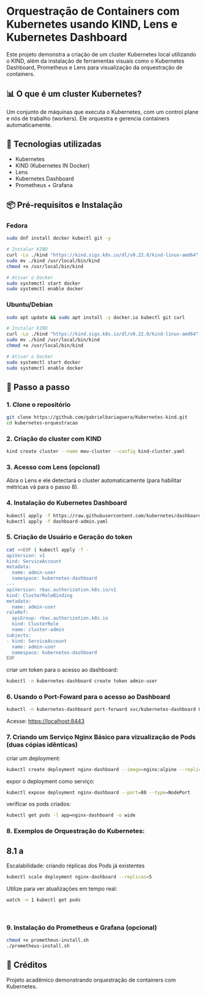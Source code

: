 # Orquestração de Containers com Kubernetes usando KIND, Lens e Kubernetes Dashboard

Este projeto demonstra a criação de um cluster Kubernetes local utilizando o KIND, além da instalação de ferramentas visuais como o Kubernetes Dashboard, Prometheus e Lens para visualização da orquestração de containers.


## 📊 O que é um cluster Kubernetes?

Um conjunto de máquinas que executa o Kubernetes, com um control plane e nós de trabalho (workers). Ele orquestra e gerencia containers automaticamente.



## 🔧 Tecnologias utilizadas

* Kubernetes
* KIND (Kubernetes IN Docker)
* Lens
* Kubernetes Dashboard
* Prometheus + Grafana

## 📦 Pré-requisitos e Instalação

### Fedora

```bash
sudo dnf install docker kubectl git -y

# Instalar KIND
curl -Lo ./kind "https://kind.sigs.k8s.io/dl/v0.22.0/kind-linux-amd64"
sudo mv ./kind /usr/local/bin/kind
chmod +x /usr/local/bin/kind

# Ativar o Docker
sudo systemctl start docker
sudo systemctl enable docker
```

### Ubuntu/Debian

```bash
sudo apt update && sudo apt install -y docker.io kubectl git curl

# Instalar KIND
curl -Lo ./kind "https://kind.sigs.k8s.io/dl/v0.22.0/kind-linux-amd64"
sudo mv ./kind /usr/local/bin/kind
chmod +x /usr/local/bin/kind

# Ativar o Docker
sudo systemctl start docker
sudo systemctl enable docker
```

## 🚀 Passo a passo

### 1. Clone o repositório

```bash
git clone https://github.com/gabrielbariaguera/Kubernetes-kind.git
cd kubernetes-orquestracao
```

### 2. Criação do cluster com KIND

```bash
kind create cluster --name meu-cluster --config kind-cluster.yaml
```

### 3. Acesso com Lens (opcional)

Abra o Lens e ele detectará o cluster automaticamente (para habilitar métricas vá para o passo 8).

### 4. Instalação do Kubernetes Dashboard

```bash
kubectl apply -f https://raw.githubusercontent.com/kubernetes/dashboard/v2.7.0/aio/deploy/recommended.yaml
kubectl apply -f dashboard-admin.yaml
```

### 5. Criação de Usuário e Geração do token

```bash
cat <<EOF | kubectl apply -f -
apiVersion: v1
kind: ServiceAccount
metadata:
  name: admin-user
  namespace: kubernetes-dashboard
---
apiVersion: rbac.authorization.k8s.io/v1
kind: ClusterRoleBinding
metadata:
  name: admin-user
roleRef:
  apiGroup: rbac.authorization.k8s.io
  kind: ClusterRole
  name: cluster-admin
subjects:
- kind: ServiceAccount
  name: admin-user
  namespace: kubernetes-dashboard
EOF
```

criar um token para o acesso ao dashboard:
```bash
kubectl -n kubernetes-dashboard create token admin-user
```

### 6. Usando o Port-Foward para o acesso ao Dashboard

```bash
kubectl -n kubernetes-dashboard port-forward svc/kubernetes-dashboard 8443:443
```

Acesse: [https://localhost:8443](https://localhost:8443)


### 7. Criando um Serviço Nginx Básico para vizualização de Pods (duas cópias idênticas)

criar um deployment:
```bash
kubectl create deployment nginx-dashboard --image=nginx:alpine --replicas=2
```

expor o deployment como serviço:
```bash
kubectl expose deployment nginx-dashboard --port=80 --type=NodePort
```

verificar os pods criados:
```bash
kubectl get pods -l app=nginx-dashboard -o wide
```

### 8. Exemplos de Orquestração do Kubernetes:
## 8.1 a

Escalabilidade: criando réplicas dos Pods já existentes
```bash
kubectl scale deployment nginx-dashboard --replicas=5
```

Utilize para ver atualizações em tempo real:
```bash
watch -n 1 kubectl get pods
```

<br>


### 9. Instalação do Prometheus e Grafana (opcional)

```bash
chmod +x prometheus-install.sh
./prometheus-install.sh
```


## 📎 Créditos

Projeto acadêmico demonstrando orquestração de containers com Kubernetes.